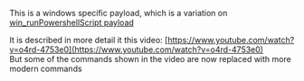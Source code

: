 This is a windows specific payload, which is a variation on [win_runPowershellScript payload](https://github.com/krakrukra/PocketAdmin/tree/master/extra/examplePayloads/win_runPowershellScript)  
  
It is described in more detail it this video: [https://www.youtube.com/watch?v=o4rd-4753e0](https://www.youtube.com/watch?v=o4rd-4753e0)  
But some of the commands shown in the video are now replaced with more modern commands  
  